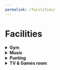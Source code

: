 ```yaml
---
permalink: /facilities/
---
```


# Facilities

<!-- NB: Make sure you have an empty line after the closing </summary> tag, otherwise the markdown/code blocks won't show correctly. -->
<!-- NB: Make sure you have an empty line after the closing </details> tag if you have multiple collapsible sections. -->
<details>
  <summary><strong>Gym</strong></summary>

<h3>Gym</h3>
<p align="justify">
Darwin offers access to a fitness room for primary or associated members of the college. The membership is free and allows you to use the gym at any time. In order to gain access to the gym for the first time you will be required to attend a gym induction, which will typically be offered during freshers’ week or can be individually arranged with your Sports & Societies officers (dcsa_sports AT darwin.ac.uk) throughout the year. This induction is important to familiarise yourself with the rules, ask any questions you might have, sign the health and safety form and finally activate your student card for access to the gym. Please respect the following rules and guidelines:
</p>

<strong>RULES</strong><br>
<p align="justify">
The maximum capacity of the gym s 5 people. Enter the CRSIDs of all users for booking.
If the ergs are in use, no more than two people may be doing weights.
The squat rack and ergs must not be used at the same time.
</p>

<strong>GUIDELINES</strong><br>
<p align="justify">
Please be considerate of sudden noises while others are using the gym.
Walk-in sessions are allowed, but priority is given to those who book in advance.
Please use spotters when lifting weights.
</p>

To book the gym please click <a href="https://docs.google.com/spreadsheets/d/1NftBMsqIXKTlc1neZrH6iAORzW65I7wwCAvXaxAbagU/edit?usp=sharing">here</a>.
<br>

</details>

<details>
  <summary><strong>Music</strong></summary>

<h3>Music at Darwin</h3>

<p align="justify">
The music society owns a wide range of equipment available for use by any Darwinian. These are stored in the Darwin College Bar Cellar. In there we have a drum kit, PA system, amps, a guitar, a bass, music stands - all sorts of goodies that we want you to make use of. If you think we’re missing something, we have money to buy stuff too!</p>

<p align="justify">
The college also has the Common Room for use as a rehearsal space. We have a blanket booking on Sundays, 12-7pm. If you would like to reserve a time-slot, get in touch with the committee, or come to a Jam (Weds 7-9pm).</p>

<p align="justify">
Finally we have 4 pianos available to play. In the Old Library we have an electric piano with headphones and an upright.
In the common room we have an upright and in the dining hall there is a grand. It is possible to reserve practice
sessions on the pianos in the Old Library and the Dining Room in advance. This can be booked through the Domestic
Bursar’s Secretary (phone: 335661, email: domestic.bursars.secretary@darwin.cam.ac.uk). Keys for the rooms may be
obtained from the Porters’ Lodge and must be returned before 11.30pm.</p>
Music soc committee 2019-2020:<br>
Will Tebbutt (President): wct23 AT cam.ac.uk<br>
Hugh Ramsden (Treasurer): hor20 AT cam.ac.uk<br>
Felicity Hey (Choir): fh333 AT cam.ac.uk<br>

</details>

<details>
  <summary><strong>Punting</strong></summary>


<h3>Punt Club</h3>

<p align="justify">
The Darwin College Punt and Kayak Club owns five punts, five kayaks, and a canoe. The five punts, Isabela, Velociraptor, The Beagle, Master Brown, and Iguana, are moored on the part of the river that runs through the college grounds. The kayaks and canoe are stored in the punt shed. For any queries, please review the information on this website and then email the Admiral of the Punts at dcsa_punts AT darwin.cam.ac.uk
</p>

<strong>Overview</strong><br>
<p align="justify">
The table below gives a brief overview of the membership and booking fees. Please see the sections below for more information about different types of bookings and memberships.
</p><br><br>

<table style="width:100%">
  <tr>
    <th></th>
    <th>Membership (per season)</th>
    <th>Punts (per outing)</th>
    <th>Kayaks and Canoe</th>
  </tr>
  <tr>
    <td>No membership</td>
    <td>N/A</td>
    <td>£10</td>
    <td>No</td>
  </tr>
  <tr>
    <td>Full membership</td>
    <td>£30</td>
    <td>Free</td>
    <td>Free</td>
  </tr>
</table>

<h4>Booking a Punt</h4>

<p align="justify">
Current members of the college, including staff, and alumni can book a punt for a single outing of up to 3h each day in return for a £10 fee. Punts can be booked on the day or in advance and are allocated on a first-come, first-served basis. Weekends are the busiest and booking in advance is strongly recommended. During the week you will usually be able to take a punt out without booking in advance - but it is still recommended to avoid disappointment.
Trips down The Backs (to Jesus Green and back) typically take between a couple of hours depending on punting experience. Trips to Grantchester and back take 4 to 5 hours on average. The fee for trips to Grantchester is £20 per punt for non-members.
</p><br>

<strong>For students & college members with a raven log in</strong><br>
<p align="justify">
Log in to the <a href="http://dcsa.dar.cam.ac.uk/booked/Web/">online booking form</a>.
Punts can be reserved up to 7 days in advance, each person is permitted to make one reservation per day lasting 3 hours. Log in to the portal to see the availability of the punts. To make a booking, click on an available time slot. The ‘Create a new reservation’ page will then open. Enter your chosen time, under name of booking enter your full name and CRSID eg John Smith (jrs82), then ‘Create’. The booking should then appear under the schedule, payment must be made in cash when you arrive at the porter’s lodge to pick up the keys at the start of the booking. For trips to Grantchester, if multiple punts are required or other non-standard booking please contact the Admiral of the Punts.
</p><br>

<strong>For alumni without a raven log in</strong><br>
<p align="justify">
Alumni must contact the College Development Office at alumni.relations@darwin.cam.ac.uk who will be able to make the booking in your place. Same-day bookings can be made in person at the porters lodge.
</p><br>

<h4>Full Membership</h4>
<p align="justify">
Current members of the college, including staff, and alumni can join the punt club for a non-refundable £30 fee. Membership is valid for the current season (March-November), or if purchased after Sept. 1st, until the end of the next years season. No discounts or refunds will be given for members arriving mid-season, or leaving before the season ends. The membership entitles you to unlimited, free punting (for up to 3h a day) as well as exclusive access to the four 1-person kayaks, one 2-person kayak, and 3-person canoe. You will also be able to take part in events organised by the club, such as night punting events at Halloween and to the Trinity and St John’s fireworks in June.
If you wish to join, please visit the Porters’ Lodge. You must agree with and sign the Membership Terms and Conditions form (see below). You must also provide a valid email address and phone number. Please note that only cash or cheques (payable to the 'Darwin College Student Association/DCSA') are accepted for payments.
</p>

<h4>Punt Tours</h4>
<p align="justify">
Chauffeured punt tour services with experienced student punt captains are available. The cost per tour is £20 for punt club members or £30 for non- punt club members and is bookable by current college members and alumni. Please contact the Admiral of the punts by email at least one week in advance of your desired tour date.
</p>

<h4>Full Membership</h4>
<p align="justify">
Learning how to punt
The club runs free punting lessons throughout Freshers’ Fortnight at the start of the academic year and are the best opportunity to learn the basics of punting on the Cam. If you cannot attend one of the punting lessons or decide you want to try punting at a later time of the year, please email the Admiral of the Punts at dcsa_punts@darwin.cam.ac.uk who may be able to organise punting lessons on demand throughout the academic year.
</p>

<br>
<h4>DARWIN COLLEGE PUNT AND KAYAK CLUB TERMS AND CONDITIONS OF HIRE</h4>

<ol type="1">
  <li>Punts and kayaks are hired on a single outing, off-peak or full membership basis in accordance with the rules of the Darwin College Punt and Kayak Club (‘the Club’).  The rules of the Club may change from time to time.
  </li>

  <li>Punt and kayaks may only be booked on production to the Porters of a valid University card between 1st March and 30th November.
  </li>

  <li>Kayaks and canoes can only be booked by full members of the Club who are also current or former members of the College.  Each club member can book up and take out a maximum of 2 kayaks.
  </li>

  <li>Booking slots begin and end on the hour. Punts, kayaks, and the canoe may only be borrowed for up to three hours on a given day.  For trips to Grantchester, each punt must be booked by two Darwin members, as such trips may take 4 to 5 hours.
  </li>

  <li>
  A booking is void if the punt is not taken within 15 minutes of the booked time. After this time the punt will be available to anyone waiting to take the punt until the end of the unused booking, be it one or three hours.  Guests must always be accompanied by a member of the College.
  </li>

  <li>
  Only the Admiral of the Punts may organise outings that take place during hours of darkness.  For all other bookings, the latest time vessels can be taken out is one hour before sunset and all vessels must be returned and moored before sunset.
  </li>

  <li>
  Punts, kayaks and canoes must be returned before the end of the booking.  When returning a punt, kayak or canoe:
  <ol style="list-style-type: lower-alpha;" type="a">
      <li>punts must be moored in their allocated place by chaining both ends of the punt to the bank and locking the padlock;</li>
      <li>kayaks and canoes must be returned to the punt shed;</li>
      <li>all equipment borrowed must be returned immediately to the punt shed;</li>
      <li>keys must be returned to the Porters' Lodge promptly after an outing.  Loss or failure to return the keys at the end of each session may result in the member being charged for the cost of the replacement; and</li>
      <li>any accident or damage is to be reported to the porter on duty and to the Admiral of the Punts at: dcsa_punts@darwin.cam.ac.uk  Failure to do so may result in permanent exclusion from the Club.</li>
  </ol>
  </li>

  <li>Punters must not act in any way that would place the Club in breach of its duties under the Conservators of the Cam Code of Practice, a copy of which is available to read in the Porter’s Lodge.  Hirers of punts are to ensure:
  <ol style="list-style-type: lower-alpha;" type="a">
      <li>no more than 6 persons will be carried in a punt;</li>
      <li>a punt operating in the hours of darkness must carry a white lantern or electric torch which must be exhibited at
      all times in such a way as to warn other river users of the punt;</li>
      <li>there shall be no playing of loud music or other antisocial behavior that might give reasonable cause for
      annoyance to any person; and</li>
      <li>punts must navigate on the right and through the right hand side of all bridges.</li>
  </ol>
  </li>

  <li>
  Hirers of punts, canoes and kayaks must also abide by the following rules during outings:
  <ol style="list-style-type: lower-alpha;" type="a">
      <li>the Club has complete discretion in refusing a hirer a hiring if it or a porter on duty acting as its agent believes the hirer and/or his or her guests are not safe to participate in the proposed punt, kayak or canoe hire;
      </li>
      <li>punters must read through the 'Basic Punting for Darwinians' guide in the club sign up folder before their initial
      outing;</li>
      <li>all punt, kayak, and canoe hire (including safety equipment) is at the hirer’s own risks.  The hirer shall
      therefore bear the risk of loss, theft, damage or destruction of the craft and equipment.  The Club will not be
      responsible in any way for any accident, injury, damage or loss, whether direct or indirect, arising from the hire or
      use thereof (save for the Club’s liability for death or personal injury caused by the negligence of the Club, its
      officers or agents);</li>
      <li>the hirer shall bear the cost of any claim brought against the Club as a result of any breach of these terms and
      conditions by the hirer;</li>
      <li>the hirer warrants that both him/herself and all passengers have sufficient training/expertise for the
      outing;</li>
      <li>punts, kayaks and canoes cannot be taken out in times of high flow, strong wind, or other potentially dangerous
      conditions of navigation. Judgement of such conditions is at the discretion of the porter on duty;</li>
      <li>the wearing of a life jacket is compulsory when kayaking and canoeing.  It is highly recommended for both adults
      and children when hiring a punt. Life jackets can be borrowed from the Club are in the punt shed.  It is the
      responsibility of the hirers to familiarise themselves with the correct use of safety equipment provided and
      information leaflets are available in the Punt Club folder at the Porter’s Lodge. </li>
      <li>no hirer is to be under the influence of alcohol or drugs while in charge of a punt, kayak or canoe.</li>
  </ol>
  </li>

  <li>
    Failure to abide by these terms and conditions:
  <ol style="list-style-type: lower-alpha;" type="a">
      <li>members returning punts more than 15 minutes late will face a one-week suspension from the Club;</li>
      <li>repeated late returns may result in a longer suspension or even permanent exclusion at the discretion of the
      Admiral of the Punts;</li>
      <li>other breaches of these terms and conditions may result in suspension of even permanent exclusion at the
      discretion of the Admiral of the Punts; and</li>
      <li>a decision to exclude a member permanently may be appealed to the Domestic Bursar.</li>
  </ol>
  </li>
</ol>

</details>


<details>
  <summary><strong>TV & Games room</strong></summary>

<p align="justify">
The TV room has a TV, DVD player, PS3, Nintendo Switch and a karaoke machine, and you can also stream directly from your laptop. The college also holds a TV license for the TV room, allowing you to watch your favourite television shows.
</p>

<p align="justify">
The TV Room is a flexible, multi-use space that also supports activities such as music practice sessions, fitness classes, lectures, and more. Microphones and games are stored in the cupboard on the right side of the room and can be accessed with the TV room keys kept at the porters lodge. Keys can only be taken if a booking has been made.
The Darwin Library also has a DVD library - please contact the library to join and borrow DVDs.
</p>

<h4>Keys</h4>
<ul>
<li>The Darwin TV room can be accessed using your Darwin front door key.</li>
<li>The keys to open to the media cabinet and the cupboard in the TV room are kept with the porters.</li>
</ul>

<h4>Bookings</h4>
Bookings can be done through the <a href="http://dcsa.dar.cam.ac.uk/booked/Web/schedule.php?sid=5">room booking system</a> (you will need to sign in using your Raven ID)

Bookings should not <strong>last over three hours</strong> and are not usually taken more than two weeks in advance. Bookings over three hours, done more than two weeks in advance, or recurrent (i.e. every week at the same day and time) can be done via the DCSA secretary (dcsa_secretary AT darwin.cam.ac.uk). Any other questions about using the room should also be directed to the DCSA secretary.

</h4>External bookings</h4>
Bookings can be made by non-Darwin societies, but are subject to a £30 charge. Please email dcsa_secretary@darwin.cam.ac.uk to arrange the booking and payment. These should be made at least 48 hours in advance and the secretary will try to confirm them by putting them on the calendar.

<h4>Using the TV Room</h4>
To use the TV room’s media facilities:
<ul>
<li>Turn on the projector (BENQ remote control)</li>
<li>Turn on Yahama Sound Amplifier (Yahama remote control)</li>
<li>Select correct HDMI (either using the remote or turn the left (input) knob on the Yahama machine (the one at the bottom of the cupboard)</li>
<li>HMDI</li>
<ul>
<li>HDMI1: Loose HMDI cable</li>
<li>HMDI2: Switch</li>
<li>AUDIO1: AUX cable</li>
<li>NEED TO CHECK REMAINING HDMI PORTS SITUATION</li>
</ul>
</ul>

</details>

